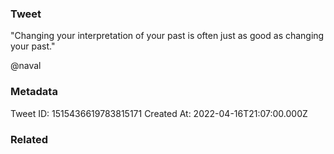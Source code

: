 ### Tweet
"Changing your interpretation of your past is often just as good as changing your past." 

@naval

### Metadata
Tweet ID: 1515436619783815171
Created At: 2022-04-16T21:07:00.000Z

### Related

